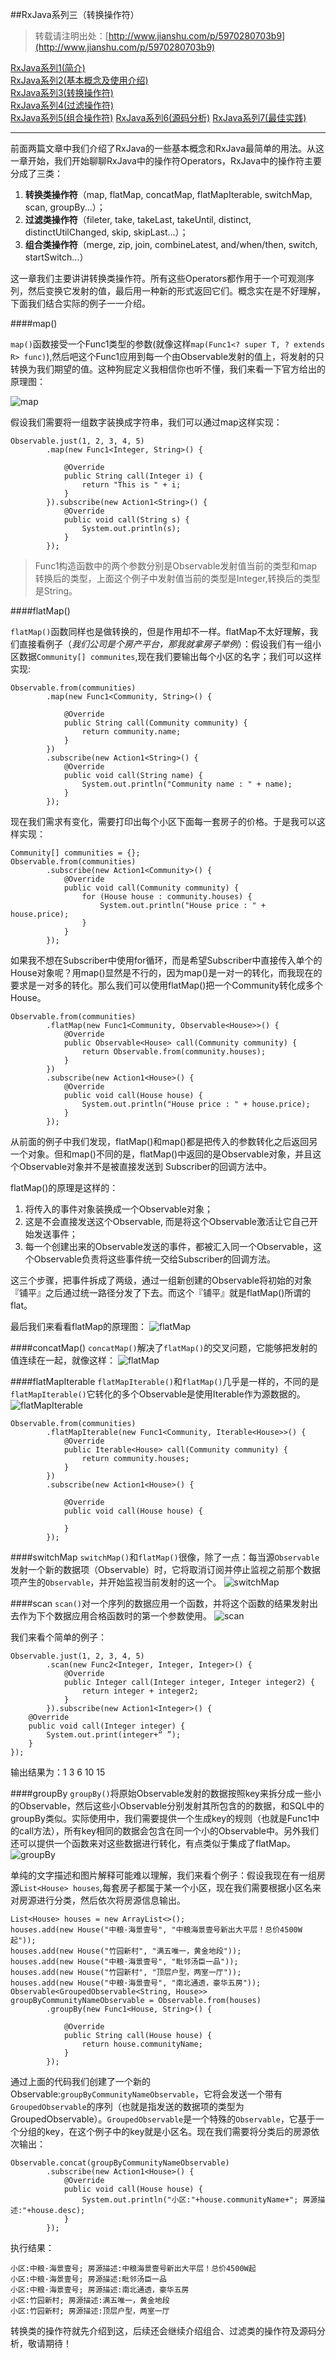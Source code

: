 ##RxJava系列三（转换操作符）
> 转载请注明出处：[http://www.jianshu.com/p/5970280703b9](http://www.jianshu.com/p/5970280703b9)

[RxJava系列1(简介)](http://www.jianshu.com/p/ec9849f2e510)  
[RxJava系列2(基本概念及使用介绍)](http://www.jianshu.com/p/ba61c047c230)  
[RxJava系列3(转换操作符)](http://www.jianshu.com/p/5970280703b9)  
<u>RxJava系列4(过滤操作符)</u>  
<u>RxJava系列5(组合操作符)</u> 
<u>RxJava系列6(源码分析)</u> 
<u>RxJava系列7(最佳实践)</u> 


***
前面两篇文章中我们介绍了RxJava的一些基本概念和RxJava最简单的用法。从这一章开始，我们开始聊聊RxJava中的操作符Operators，RxJava中的操作符主要分成了三类：

1. **转换类操作符**（map, flatMap, concatMap, flatMapIterable, switchMap, scan, groupBy...）；
2. **过滤类操作符**（fileter, take, takeLast, takeUntil, distinct, distinctUtilChanged, skip, skipLast...）；
3. **组合类操作符**（merge, zip, join, combineLatest, and/when/then, switch, startSwitch...）

这一章我们主要讲讲转换类操作符。所有这些Operators都作用于一个可观测序列，然后变换它发射的值，最后用一种新的形式返回它们。概念实在是不好理解，下面我们结合实际的例子一一介绍。

####map()

`map()`函数接受一个Func1类型的参数(就像这样`map(Func1<? super T, ? extends R> func)`),然后吧这个Func1应用到每一个由Observable发射的值上，将发射的只转换为我们期望的值。这种狗屁定义我相信你也听不懂，我们来看一下官方给出的原理图：

![map](MapOperator.png)

假设我们需要将一组数字装换成字符串，我们可以通过map这样实现：

    Observable.just(1, 2, 3, 4, 5)
            .map(new Func1<Integer, String>() {

                @Override
                public String call(Integer i) {
                    return "This is " + i;
                }
            }).subscribe(new Action1<String>() {
                @Override
                public void call(String s) {
                    System.out.println(s);
                }
            });
            
 > Func1构造函数中的两个参数分别是Observable发射值当前的类型和map转换后的类型，上面这个例子中发射值当前的类型是Integer,转换后的类型是String。

####flatMap()

`flatMap()`函数同样也是做转换的，但是作用却不一样。flatMap不太好理解，我们直接看例子（*我们公司是个房产平台，那我就拿房子举例*）：假设我们有一组小区数据`Community[] communites`,现在我们要输出每个小区的名字；我们可以这样实现:

    Observable.from(communities)
            .map(new Func1<Community, String>() {

                @Override
                public String call(Community community) {
                    return community.name;
                }
            })
            .subscribe(new Action1<String>() {
                @Override
                public void call(String name) {
                    System.out.println("Community name : " + name);
                }
            });

现在我们需求有变化，需要打印出每个小区下面每一套房子的价格。于是我可以这样实现：

   	Community[] communities = {};
    Observable.from(communities)
            .subscribe(new Action1<Community>() {
                @Override
                public void call(Community community) {
                    for (House house : community.houses) {
                        System.out.println("House price : " + house.price);
                    }
                }
            });
            
            
如果我不想在Subscriber中使用for循环，而是希望Subscriber中直接传入单个的House对象呢？用map()显然是不行的，因为map()是一对一的转化，而我现在的要求是一对多的转化。那么我们可以使用flatMap()把一个Community转化成多个House。
            

    Observable.from(communities)
            .flatMap(new Func1<Community, Observable<House>>() {
                @Override
                public Observable<House> call(Community community) {
                    return Observable.from(community.houses);
                }
            })
            .subscribe(new Action1<House>() {
                @Override
                public void call(House house) {
                    System.out.println("House price : " + house.price);
                }
            });
            
            
从前面的例子中我们发现，flatMap()和map()都是把传入的参数转化之后返回另一个对象。但和map()不同的是，flatMap()中返回的是Observable对象，并且这个Observable对象并不是被直接发送到 Subscriber的回调方法中。

flatMap()的原理是这样的：

1. 将传入的事件对象装换成一个Observable对象；
2. 这是不会直接发送这个Observable, 而是将这个Observable激活让它自己开始发送事件；
3. 每一个创建出来的Observable发送的事件，都被汇入同一个Observable，这个Observable负责将这些事件统一交给Subscriber的回调方法。

这三个步骤，把事件拆成了两级，通过一组新创建的Observable将初始的对象『铺平』之后通过统一路径分发了下去。而这个『铺平』就是flatMap()所谓的flat。

最后我们来看看flatMap的原理图：
![flatMap](FlatMapOperator.png)

####concatMap()
`concatMap()`解决了`flatMap()`的交叉问题，它能够把发射的值连续在一起，就像这样：
![flatMap](ConcatMapOperator.png)

####flatMapIterable
`flatMapIterable()`和`flatMap()`几乎是一样的，不同的是`flatMapIterable()`它转化的多个Observable是使用Iterable作为源数据的。
![flatMapIterable](FlatMapIterableOperator.png)

    Observable.from(communities)
            .flatMapIterable(new Func1<Community, Iterable<House>>() {
                @Override
                public Iterable<House> call(Community community) {
                    return community.houses;
                }
            })
            .subscribe(new Action1<House>() {

                @Override
                public void call(House house) {

                }
            });

####switchMap
`switchMap()`和`flatMap()`很像，除了一点：每当源`Observable`发射一个新的数据项（Observable）时，它将取消订阅并停止监视之前那个数据项产生的`Observable`，并开始监视当前发射的这一个。
![switchMap](SwitchMapOperator.png)

####scan
`scan()`对一个序列的数据应用一个函数，并将这个函数的结果发射出去作为下个数据应用合格函数时的第一个参数使用。
![scan](ScanOperator.png)

我们来看个简单的例子：

    Observable.just(1, 2, 3, 4, 5)
            .scan(new Func2<Integer, Integer, Integer>() {
                @Override
                public Integer call(Integer integer, Integer integer2) {
                    return integer + integer2;
                }
            }).subscribe(new Action1<Integer>() {
        @Override
        public void call(Integer integer) {
            System.out.print(integer+“ ”);
        }
    });
    
 输出结果为：1 3 6 10 15  

####groupBy
`groupBy()`将原始Observable发射的数据按照key来拆分成一些小的Observable，然后这些小Observable分别发射其所包含的的数据，和SQL中的groupBy类似。实际使用中，我们需要提供一个生成key的规则（也就是Func1中的call方法），所有key相同的数据会包含在同一个小的Observable中。另外我们还可以提供一个函数来对这些数据进行转化，有点类似于集成了flatMap。
![groupBy](GroupByOperator.png)

单纯的文字描述和图片解释可能难以理解，我们来看个例子：假设我现在有一组房源`List<House> houses`,每套房子都属于某一个小区，现在我们需要根据小区名来对房源进行分类，然后依次将房源信息输出。

    List<House> houses = new ArrayList<>();
    houses.add(new House("中粮·海景壹号", "中粮海景壹号新出大平层！总价4500W起"));
    houses.add(new House("竹园新村", "满五唯一，黄金地段"));
    houses.add(new House("中粮·海景壹号", "毗邻汤臣一品"));
    houses.add(new House("竹园新村", "顶层户型，两室一厅"));
    houses.add(new House("中粮·海景壹号", "南北通透，豪华五房"));
    Observable<GroupedObservable<String, House>> groupByCommunityNameObservable = Observable.from(houses)
            .groupBy(new Func1<House, String>() {

                @Override
                public String call(House house) {
                    return house.communityName;
                }
            });
            
通过上面的代码我们创建了一个新的Observable:`groupByCommunityNameObservable`，它将会发送一个带有`GroupedObservable`的序列（也就是指发送的数据项的类型为GroupedObservable）。`GroupedObservable`是一个特殊的`Observable`，它基于一个分组的key，在这个例子中的key就是小区名。现在我们需要将分类后的房源依次输出：

    Observable.concat(groupByCommunityNameObservable)
            .subscribe(new Action1<House>() {
                @Override
                public void call(House house) {
                    System.out.println("小区:"+house.communityName+"; 房源描述:"+house.desc);
                }
            });

执行结果：

	小区:中粮·海景壹号; 房源描述:中粮海景壹号新出大平层！总价4500W起
	小区:中粮·海景壹号; 房源描述:毗邻汤臣一品
	小区:中粮·海景壹号; 房源描述:南北通透，豪华五房
	小区:竹园新村; 房源描述:满五唯一，黄金地段
	小区:竹园新村; 房源描述:顶层户型，两室一厅
	
转换类的操作符就先介绍到这，后续还会继续介绍组合、过滤类的操作符及源码分析，敬请期待！